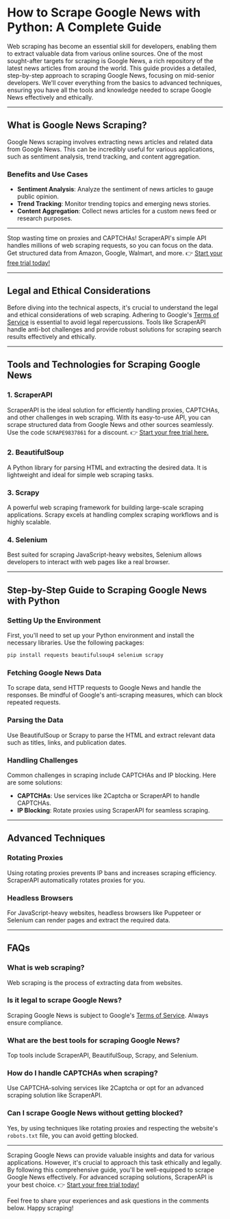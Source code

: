 
# How to Scrape Google News with Python: A Complete Guide

Web scraping has become an essential skill for developers, enabling them to extract valuable data from various online sources. One of the most sought-after targets for scraping is Google News, a rich repository of the latest news articles from around the world. This guide provides a detailed, step-by-step approach to scraping Google News, focusing on mid-senior developers. We'll cover everything from the basics to advanced techniques, ensuring you have all the tools and knowledge needed to scrape Google News effectively and ethically.

---

## What is Google News Scraping?

Google News scraping involves extracting news articles and related data from Google News. This can be incredibly useful for various applications, such as sentiment analysis, trend tracking, and content aggregation.

### Benefits and Use Cases

- **Sentiment Analysis**: Analyze the sentiment of news articles to gauge public opinion.
- **Trend Tracking**: Monitor trending topics and emerging news stories.
- **Content Aggregation**: Collect news articles for a custom news feed or research purposes.

---

Stop wasting time on proxies and CAPTCHAs! ScraperAPI's simple API handles millions of web scraping requests, so you can focus on the data. Get structured data from Amazon, Google, Walmart, and more. 👉 [Start your free trial today!](https://bit.ly/Scraperapi)

---

## Legal and Ethical Considerations

Before diving into the technical aspects, it's crucial to understand the legal and ethical considerations of web scraping. Adhering to Google's [Terms of Service](https://policies.google.com/terms) is essential to avoid legal repercussions. Tools like ScraperAPI handle anti-bot challenges and provide robust solutions for scraping search results effectively and ethically.

---

## Tools and Technologies for Scraping Google News

### 1. **ScraperAPI**

ScraperAPI is the ideal solution for efficiently handling proxies, CAPTCHAs, and other challenges in web scraping. With its easy-to-use API, you can scrape structured data from Google News and other sources seamlessly. Use the code `SCRAPE9837861` for a discount. 👉 [Start your free trial here.](https://bit.ly/Scraperapi)

### 2. **BeautifulSoup**

A Python library for parsing HTML and extracting the desired data. It is lightweight and ideal for simple web scraping tasks.

### 3. **Scrapy**

A powerful web scraping framework for building large-scale scraping applications. Scrapy excels at handling complex scraping workflows and is highly scalable.

### 4. **Selenium**

Best suited for scraping JavaScript-heavy websites, Selenium allows developers to interact with web pages like a real browser.

---

## Step-by-Step Guide to Scraping Google News with Python

### Setting Up the Environment

First, you'll need to set up your Python environment and install the necessary libraries. Use the following packages:

```bash
pip install requests beautifulsoup4 selenium scrapy
```

### Fetching Google News Data

To scrape data, send HTTP requests to Google News and handle the responses. Be mindful of Google's anti-scraping measures, which can block repeated requests.

### Parsing the Data

Use BeautifulSoup or Scrapy to parse the HTML and extract relevant data such as titles, links, and publication dates.

### Handling Challenges

Common challenges in scraping include CAPTCHAs and IP blocking. Here are some solutions:

- **CAPTCHAs**: Use services like 2Captcha or ScraperAPI to handle CAPTCHAs.
- **IP Blocking**: Rotate proxies using ScraperAPI for seamless scraping.

---

## Advanced Techniques

### Rotating Proxies

Using rotating proxies prevents IP bans and increases scraping efficiency. ScraperAPI automatically rotates proxies for you.

### Headless Browsers

For JavaScript-heavy websites, headless browsers like Puppeteer or Selenium can render pages and extract the required data.

---

## FAQs

### What is web scraping?

Web scraping is the process of extracting data from websites.

### Is it legal to scrape Google News?

Scraping Google News is subject to Google's [Terms of Service](https://policies.google.com/terms). Always ensure compliance.

### What are the best tools for scraping Google News?

Top tools include ScraperAPI, BeautifulSoup, Scrapy, and Selenium.

### How do I handle CAPTCHAs when scraping?

Use CAPTCHA-solving services like 2Captcha or opt for an advanced scraping solution like ScraperAPI.

### Can I scrape Google News without getting blocked?

Yes, by using techniques like rotating proxies and respecting the website's `robots.txt` file, you can avoid getting blocked.

---

Scraping Google News can provide valuable insights and data for various applications. However, it's crucial to approach this task ethically and legally. By following this comprehensive guide, you'll be well-equipped to scrape Google News effectively. For advanced scraping solutions, ScraperAPI is your best choice. 👉 [Start your free trial today!](https://bit.ly/Scraperapi)

Feel free to share your experiences and ask questions in the comments below. Happy scraping!
